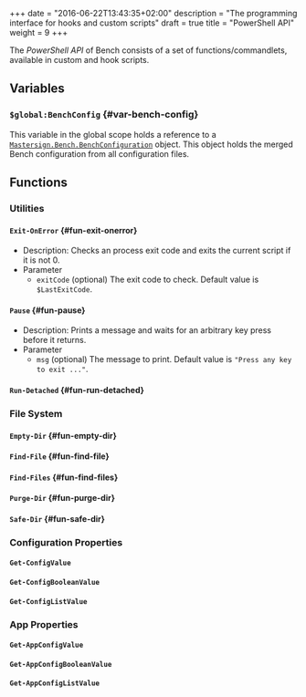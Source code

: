 +++
date = "2016-06-22T13:43:35+02:00"
description = "The programming interface for hooks and custom scripts"
draft = true
title = "PowerShell API"
weight = 9
+++

The _PowerShell API_ of Bench consists of a set of functions/commandlets,
available in custom and hook scripts.

## Variables

### `$global:BenchConfig` {#var-bench-config}

This variable in the global scope holds a reference to a
[`Mastersign.Bench.BenchConfiguration`](/ref/clr-api/class/Mastersign.Bench.BenchConfiguration)
object.
This object holds the merged Bench configuration from all configuration files.

## Functions

### Utilities

#### `Exit-OnError` {#fun-exit-onerror}

* Description: Checks an process exit code and exits the current script if it is not 0.
* Parameter
    + `exitCode` (optional)
      The exit code to check.
      Default value is `$LastExitCode`.

#### `Pause` {#fun-pause}

* Description: Prints a message and waits for an arbitrary key press before it returns.
* Parameter
    + `msg` (optional)
      The message to print.
      Default value is `"Press any key to exit ..."`.

#### `Run-Detached` {#fun-run-detached}

### File System

#### `Empty-Dir` {#fun-empty-dir}

#### `Find-File` {#fun-find-file}

#### `Find-Files` {#fun-find-files}

#### `Purge-Dir` {#fun-purge-dir}

#### `Safe-Dir` {#fun-safe-dir}

### Configuration Properties

#### `Get-ConfigValue`

#### `Get-ConfigBooleanValue`

#### `Get-ConfigListValue`

### App Properties

#### `Get-AppConfigValue`

#### `Get-AppConfigBooleanValue`

#### `Get-AppConfigListValue`

